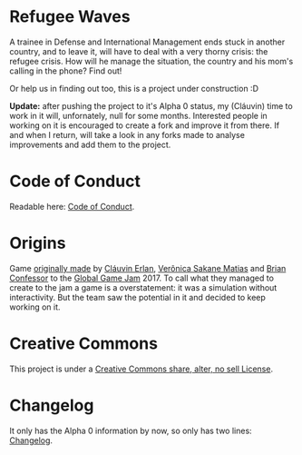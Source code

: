 # Refugee Waves
A trainee in Defense and International Management ends stuck in another country, and to leave it, will have to deal with a very thorny crisis: the refugee crisis. How will he manage the situation, the country and his mom's calling in the phone? Find out!

Or help us in finding out too, this is a project under construction :D

**Update:** after pushing the project to it's Alpha 0 status, my (Cláuvin) time to work in it will, unfornately, null for some months. Interested people in working on it is encouraged to create a fork and improve it from there. If and when I return, will take a look in any forks made to analyse improvements and add them to the project.

# Code of Conduct
Readable here: [Code of Conduct](https://github.com/Clauvin/RefugeeWaves/blob/master/CODE%20OF%20CONDUCT.md).

# Origins 
Game [originally made](http://globalgamejam.org/2017/games/refugee-waves) by [Cláuvin Erlan](https://github.com/Clauvin), [Verônica Sakane Matias](https://github.com/vsakane) and [Brian Confessor](https://github.com/bconfessor) to the [Global Game Jam](http://globalgamejam.org/) 2017. To call what they managed to create to the jam a game is a overstatement: it was a simulation without interactivity. But the team saw the potential in it and decided to keep working on it.

# Creative Commons 
This project is under a [Creative Commons share, alter, no sell License](http://creativecommons.org/licenses/by-nc-sa/3.0/).

# Changelog
It only has the Alpha 0 information by now, so only has two lines: [Changelog](https://github.com/Clauvin/RefugeeWaves/blob/master/Changelog/Changelog.txt).
